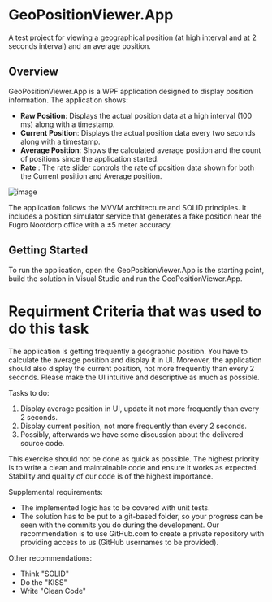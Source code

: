 # GeoPositionViewer.App
A test project for viewing a geographical position (at high interval and at 2 seconds interval) and an average position. 

## Overview
GeoPositionViewer.App is a WPF application designed to display position information. The application shows:


- **Raw Position**: Displays the actual position data at a high interval (100 ms) along with a timestamp.
- **Current Position**: Displays the actual position data every two seconds along with a timestamp.
- **Average Position**: Shows the calculated average position and the count of positions since the application started.
- **Rate** : The rate slider controls the rate of position data shown for both the Current position and Average position.
  
![image](https://github.com/user-attachments/assets/35e6f72c-4c10-4edb-8549-c337c4e4ff40)

  
The application follows the MVVM architecture and SOLID principles. It includes a position simulator service that generates a fake position near the Fugro Nootdorp office with a ±5 meter accuracy.



## Getting Started
To run the application, open the GeoPositionViewer.App is the starting point, build the solution in Visual Studio and run the GeoPositionViewer.App.


# Requirment Criteria that was used to do this task

The application is getting frequently a geographic position. You have to calculate the average position and display it in UI. Moreover, the application should also display the current position, not more frequently than every 2 seconds. Please make the UI intuitive and descriptive as much as possible.

Tasks to do:
1. Display average position in UI, update it not more frequently than every 2 seconds.
2. Display current position, not more frequently than every 2 seconds.
3. Possibly, afterwards we have some discussion about the delivered source code.

This exercise should not be done as quick as possible. The highest priority is to write a clean and maintainable code and ensure it works as expected. Stability and quality of our code is of the highest importance.

Supplemental requirements: 
* The implemented logic has to be covered with unit tests. 
* The solution has to be put to a git-based folder, so your progress can be seen with the commits you do during the development. Our recommendation is to use GitHub.com to create a private repository with providing access to us (GitHub usernames to be provided).

Other recommendations: 
* Think "SOLID" 
* Do the "KISS" 
* Write "Clean Code"

